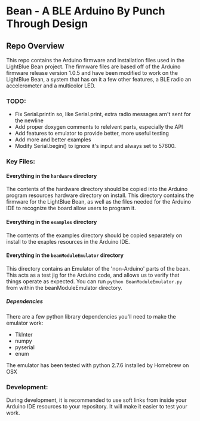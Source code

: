 Bean - A BLE Arduino By Punch Through Design
=============================================

Repo Overview
-------------

This repo contains the Arduino firmware and installation files used in the LightBlue Bean project. The firmware files are based off of the Arduino firmware release version 1.0.5 and have been modified to work on the LightBlue Bean, a system that has on it a few other features, a BLE radio an accelerometer and a multicolor LED.


### TODO:

* Fix Serial.println so, like Serial.print, extra radio messages arn't sent for the newline
* Add proper doxygen comments to relelvent parts, especially the API
* Add features to emulator to provide better, more useful testing
* Add more and better examples
* Modify Serial.begin() to ignore it's input and always set to 57600.


### Key Files:

#### Everything in the `hardware` directory
The contents of the hardware directory should be copied into the Arduino program resources hardware directory on install.  This directory contains the firmware for the LightBlue Bean, as well as the files needed for the Arduino IDE to recognize the board allow users to program it.

#### Everything in the `examples` directory
The contents of the examples directory should be copied separately on install to the exaples resources in the Arduino IDE.

#### Everything in the `beanModuleEmulator` directory
This directory contains an Emulator of the 'non-Arduino' parts of the bean.  This acts as a test jig for the Arduino code, and allows us to verify that things operate as expected.  You can run `python BeanModuleEmulator.py` from within the beanModuleEmulator directory.

##### Dependencies

There are a few python library dependencies you'll need to make the emulator work:

* TkInter
* numpy
* pyserial
* enum

The emulator has been tested with python 2.7.6 installed by Homebrew on OSX

### Development:
During development, it is recommended to use soft links from inside your Arduino IDE resources to your repository.  It will make it easier to test your work.